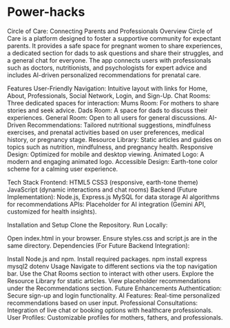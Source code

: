 # Power-hacks

Circle of Care: Connecting Parents and Professionals
Overview
Circle of Care is a platform designed to foster a supportive community for expectant parents. It provides a safe space for pregnant women to share experiences, a dedicated section for dads to ask questions and share their struggles, and a general chat for everyone. The app connects users with professionals such as doctors, nutritionists, and psychologists for expert advice and includes AI-driven personalized recommendations for prenatal care.

Features
User-Friendly Navigation:
Intuitive layout with links for Home, About, Professionals, Social Network, Login, and Sign-Up.
Chat Rooms:
Three dedicated spaces for interaction:
Mums Room: For mothers to share stories and seek advice.
Dads Room: A space for dads to discuss their experiences.
General Room: Open to all users for general discussions.
AI-Driven Recommendations:
Tailored nutritional suggestions, mindfulness exercises, and prenatal activities based on user preferences, medical history, or pregnancy stage.
Resource Library:
Static articles and guides on topics such as nutrition, mindfulness, and pregnancy health.
Responsive Design:
Optimized for mobile and desktop viewing.
Animated Logo:
A modern and engaging animated logo.
Accessible Design:
Earth-tone color scheme for a calming user experience.

Tech Stack
Frontend:
HTML5
CSS3 (responsive, earth-tone theme)
JavaScript (dynamic interactions and chat rooms)
Backend (Future Implementation):
Node.js, Express.js
MySQL for data storage
AI algorithms for recommendations
APIs:
Placeholder for AI integration (Gemini API, customized for health insights).


Installation and Setup
Clone the Repository.
Run Locally:

Open index.html in your browser.
Ensure styles.css and script.js are in the same directory.
Dependencies (For Future Backend Integration):

Install Node.js and npm.
Install required packages.
npm install express mysql2 dotenv
Usage
Navigate to different sections via the top navigation bar.
Use the Chat Rooms section to interact with other users.
Explore the Resource Library for static articles.
View placeholder recommendations under the Recommendations section.
Future Enhancements
Authentication:
Secure sign-up and login functionality.
AI Features:
Real-time personalized recommendations based on user input.
Professional Consultations:
Integration of live chat or booking options with healthcare professionals.
User Profiles:
Customizable profiles for mothers, fathers, and professionals.
